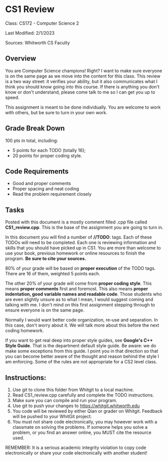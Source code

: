# CS1 Review
Class: CS172 - Computer Science 2

Last Modified: 2/1/2023

Sources: Whitworth CS Faculty

## Overview
You are Computer Science champions! Right? I want to make sure everyone is on the same page as we move into the content for this class. This review is a two way street: it verifies your ability, but it also communicates what I think you should know going into this course. If there is anything you don't know or don't understand, please come talk to me so I can get you up to speed.

This assignment is meant to be done individually. You are welcome to work with others, but be sure to turn in your own work.

## Grade Break Down
100 pts in total, including:
- 5 points for each TODO (totally 16);
- 20 points for proper coding style.

## Code Requirements
- Good and proper comments
- Proper spacing and neat coding
- Read the problem requirement closely

## Tasks
Posted with this document is a mostly comment filled .cpp file called **CS1_review.cpp**. This is the base of the assignment you are going to turn in.

In this document you will find a number of **//TODO**: tags. Each of these TODOs will need to be completed. Each one is reviewing information and skills that you should have picked up in CS1. You are more than welcome to use your book, previous homework or online resources to finish the program. **Be sure to cite your sources.**

80% of your grade will be based on **proper execution** of the TODO tags. There are 16 of them, weighted 5 points each.

The other 20% of your grade will come from **proper coding style**. This means **proper comments** first and foremost. This also means **proper indentation, good variable names and readable code**. Those students who are even slightly unsure as to what I mean, I would suggest coming and talking with me. I don't mind on this first assignment stepping through to ensure everyone is on the same page.

Normally I would want better code organization, re-use and separation. In this case, don't worry about it. We will talk more about this before the next coding homework.

If you want to get real deep into proper style guides, see **Google's C++ Style Guide**. That is the department default style guide. Be aware: we do make some exceptions from this guide. I point you in that direction so that you can become better aware of the thought and reason behind the style I am enforcing. Some of the rules are not appropriate for a CS2 level class.

## Instructions:

1. Use git to clone this folder from Whitgit to a local machine.
2. Read CS1_review.cpp carefully and complete the TODO instructions.
3. Make sure you can compile and run your program.
4. Use git to push your changes to https://whitgit.whitworth.edu
5. You code will be reviewed by either Qian or grader on Whitgit. Feedback will be pushed to your WhitGit project.
6. You must not share code electronically, you may however work with a classmate on solving the problems. If someone helps you solve a problem, or you find an answer online, you MUST cite the resource used.

REMEMBER: It is a serious academic integrity violation to copy code electronically or share your code electronically with another student!